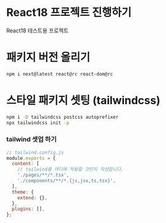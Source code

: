 # React18 프로젝트 진행하기

React18 테스트용 프로젝트

# 패키지 버전 올리기

```zsh
npm i next@latest react@rc react-dom@rc
```

# 스타일 패키지 셋팅 (tailwindcss)

```zsh
npm i -D tailwindcss postcss autoprefixer
npx tailwindcss init -p
```

### tailwind 셋업 하기

```js
// tailwind.config.js
module.exports = {
  content: [
    // tailwind를 어디에 적용할 것인지 작성합니다.
    './pages/**/*.tsx',
    './components/**/*.{js,jsx,ts,tsx}',
  ],
  theme: {
    extend: {},
  },
  plugins: [],
};
```
